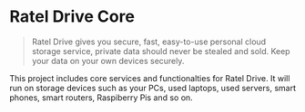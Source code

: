 # Ratel Drive Core

> Ratel Drive gives you secure, fast, easy-to-use personal cloud storage service, private data should never be stealed and sold. Keep your data on your own devices securely.

This project includes core services and functionalties for Ratel Drive. It will run on storage devices such as your PCs, used laptops, used servers, smart phones, smart routers, Raspiberry Pis and so on.
